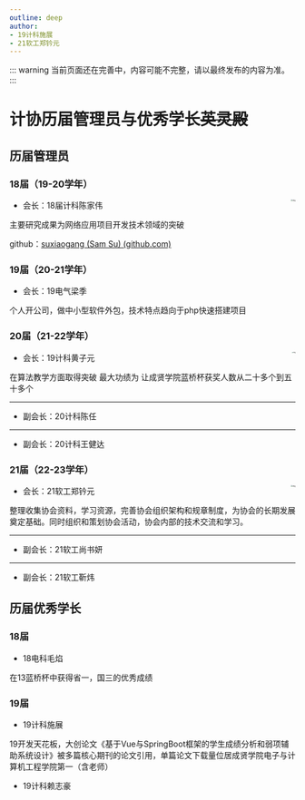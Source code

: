 ```yaml
---
outline: deep
author: 
- 19计科施展
- 21软工郑钤元
---
```

::: warning
当前页面还在完善中，内容可能不完整，请以最终发布的内容为准。
:::

# 计协历届管理员与优秀学长~~英灵殿~~

## 历届管理员
### 18届（19-20学年）

- 会长：18届计科陈家伟<img src="https://avatars.githubusercontent.com/u/1567518" alt="img" style="zoom: 20%;float: right;" />

主要研究成果为网络应用项目开发技术领域的突破 

github：[suxiaogang (Sam Su)  (github.com)](https://github.com/suxiaogang)

### 19届（20-21学年）

- 会长：19电气梁季

个人开公司，做中小型软件外包，技术特点趋向于php快速搭建项目

### 20届（21-22学年）

- 会长：19计科黄子元<img src="http://q1.qlogo.cn/g?b=qq&nk=1148899753&s=640" alt="img" style="zoom:15%;float: right;" />

在算法教学方面取得突破 最大功绩为 让成贤学院蓝桥杯获奖人数从二十多个到五十多个

---

- 副会长：20计科陈任

---

- 副会长：20计科王健达

### 21届（22-23学年）
- 会长：21软工郑钤元<img src="https://avatars.githubusercontent.com/u/94105924?v=4" alt="img" style="zoom:20%;float: right;" />

整理收集协会资料，学习资源，完善协会组织架构和规章制度，为协会的长期发展奠定基础。同时组织和策划协会活动，协会内部的技术交流和学习。

---

- 副会长：21软工尚书妍

---

- 副会长：21软工靳炜

## 历届优秀学长

### 18届

- 18电科毛焰

在13蓝桥杯中获得省一，国三的优秀成绩

### 19届

- 19计科施展

19开发天花板，大创论文《基于Vue与SpringBoot框架的学生成绩分析和弱项辅助系统设计》被多篇核心期刊的论文引用，单篇论文下载量位居成贤学院电子与计算机工程学院第一（含老师）

- 19计科赖志豪



<!-- <style scope>
p{
    font-size: 20px;
}

</style> -->